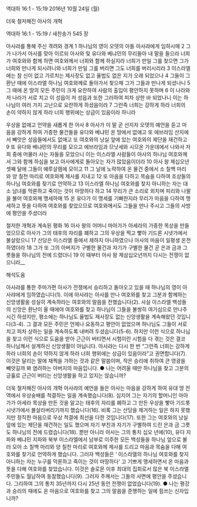 역대하 16:1 - 15:19 
2016년 10월 24일 (월)

더욱 철저해진 아사의 개혁



역대하 16:1 - 15:19 / 새찬송가 545 장


아사랴를 통해 주신 격려와 경계
1 하나님의 영이 오뎃의 아들 아사랴에게 임하시매 2 그가 나가서 아사를 맞아 이르되 아사와 및 유다와 베냐민의 무리들아 내 말을 들으라 너희가 여호와와 함께 하면 여호와께서 너희와 함께 하실지라 너희가 만일 그를 찾으면 그가 너희와 만나게 되시려니와 너희가 만일 그를 버리면 그도 너희를 버리시리라 3 이스라엘에는 참 신이 없고 가르치는 제사장도 없고 율법도 없은 지가 오래 되었으나 4 그들이 그 환난 때에 이스라엘 하나님 여호와께로 돌아가서 찾으매 그가 그들과 만나게 되셨나니 5 그 때에 온 땅의 모든 주민이 크게 요란하여 사람의 출입이 평안하지 못하며 6 이 나라와 저 나라가 서로 치고 이 성읍이 저 성읍과 또한 그러하여 피차 상한 바 되었나니 이는 하나님이 여러 가지 고난으로 요란하게 하셨음이라 7 그런즉 너희는 강하게 하라 너희의 손이 약하지 않게 하라 너희 행위에는 상급이 있음이라 하니라

우상을 없애고 언약을 새롭게 한 아사
8 아사가 이 말 곧 선지자 오뎃의 예언을 듣고 마음을 강하게 하여 가증한 물건들을 유다와 베냐민 온 땅에서 없애고 또 에브라임 산지에서 빼앗은 성읍들에서도 없애고 또 여호와의 낭실 앞에 있는 여호와의 제단을 재건하고 9 또 유다와 베냐민의 무리를 모으고 에브라임과 므낫세와 시므온 가운데에서 나와서 저희 중에 머물러 사는 자들을 모았으니 이는 이스라엘 사람들이 아사의 하나님 여호와께서 그와 함께 하심을 보고 아사에게로 돌아오는 자가 많았음이더라 10 아사 왕 제십오년 셋째 달에 그들이 예루살렘에 모이고 11 그 날에 노략하여 온 물건 중에서 소 칠백 마리와 양 칠천 마리로 여호와께 제사를 지내고 12 또 마음을 다하고 목숨을 다하여 조상들의 하나님 여호와를 찾기로 언약하고 13 이스라엘 하나님 여호와를 찾지 아니하는 자는 대소 남녀를 막론하고 죽이는 것이 마땅하다 하고 14 무리가 큰 소리로 외치며 피리와 나팔을 불어 여호와께 맹세하매 15 온 유다가 이 맹세를 기뻐한지라 무리가 마음을 다하여 맹세하고 뜻을 다하여 여호와를 찾았으므로 여호와께서도 그들을 만나 주시고 그들의 사방에 평안을 주셨더라

철저한 개혁과 계속된 평화
16 아사 왕의 어머니 마아가가 아세라의 가증한 목상을 만들었으므로 아사가 그의 태후의 자리를 폐하고 그의 우상을 찍고 빻아 기드론 시냇가에서 불살랐으니 17 산당은 이스라엘 중에서 제하지 아니하였으나 아사의 마음이 일평생 온전하였더라 18 그가 또 그의 아버지가 구별한 물건과 자기가 구별한 물건 곧 은과 금과 그릇들을 하나님의 전에 드렸더니 19 이 때부터 아사 왕 제삼십오년까지 다시는 전쟁이 없으니라__

해석도움





아사랴를 통한 주마가편
아사가 전쟁에서 승리하고 돌아오고 있을 때 하나님의 영이 아사랴에게 임하였습니다(1). 이에 아사랴는 아사를 만나 여호와를 찾고 그분과 함께하는 신앙생활을 성실히 계속하라는 여호와의 말씀을 전했습니다(2). 사실 이스라엘 백성들의 신앙은 환난이 올 때에야 여호와를 찾고 하나님이 그들을 불쌍히 여기심으로 만나주시긴 하셨지만, 평소에는 하나님도 율법도 제사장도 없는 신앙생활을 계속해왔던 것입니다(3-4). 그 결과 모든 주민은 언제나 요동하고 평안이 없었으며 하나님도 그들이 서로 치고 피차 상하는 일을 계속하도록 내버려 두셨습니다(5-6). 하지만 이런 식으로 하나님을 찾고 이런 식으로 도움을 받아 근근이 버티면서 시험이란 시험을 다 겪는 것은 결코 하나님께서 설계하신 신앙생활이 아닙니다. 아사랴는 다시 한 번 “그런즉 너희는 강하게 하라 너희의 손이 약하지 않게 하라 너희 행위에는 상급이 있음이라”고 권면합니다(7). 이것은 달리는 말에 채찍을 가하는 것과 같은 말씀이며, 작은 승리에 취하여 큰 영광을 빼앗길까 봐 염려하는 아버지의 마음입니다.
● 나는 어려울 때만 하나님을 찾고 그분의 긍휼로 근근이 버티는 신앙생활을 하고 있지는 않습니까?

더욱 철저해진 아사의 개혁
아사랴의 예언을 들은 아사는 마음을 강하게 하여 유대 땅 전역에서 우상숭배를 척결하는 일을 계속했습니다(8). 심지어 그는 자기의 할머니인 마아가가 아세라 목상을 만든 것을 알고는 태후의 자리를 폐하고 그 만든 우상을 빻아 기드롯 시냇가에서 불살라버리기까지 했습니다(16). 비록 그는 산당을 제거하는 일은 하지 못했지만 정직한 마음으로 우상 척결에 최선을 다한 것입니다(17). 또한 그는 여호와의 낭실 앞에 있는 제단을 재건하는 일도 했으며 자기 부친과 자기가 구별하여 드린 은과 금 그릇도 하나님의 전에 드렸습니다(18). 뿐만 아니라 아사는 그의 통치 십오 년에(10), 유다 지파와 베냐민 지파와 북부 이스라엘에서 남부로 이주한 모든 백성들을 하나님 앞으로 불러 모아 소 칠백 마리와 양 칠천 마리로 여호와께 제사를 드리고 마음과 목숨을 다해 여호와를 찾기로 언약하게 했습니다. 그러자 백성들은 ‘ 이스라엘의 하나님 여호와를 찾지 아니하는 자는 누구를 막론하고 죽이는 것이 마땅하다‘ 고 기쁘게 맹세하면서 온 마음과 뜻을 다해 여호와를 찾았습니다. 이것은 솔로몬 이후 최대의 집회로서 많은 북 이스라엘 주민들도 월남하여 동참했습니다(9). 그러자 주께서는 그들의 사면에 평안을 주셨습니다. 그리하여 그의 통치 35년까지 다시 25년 동안 전쟁이 없었습니다(19).
● 나는 평강과 승리의 때에도 온 마음으로 여호와를 찾고 그의 말씀을 준행하는 일에 힘쓰는 신자입니까?